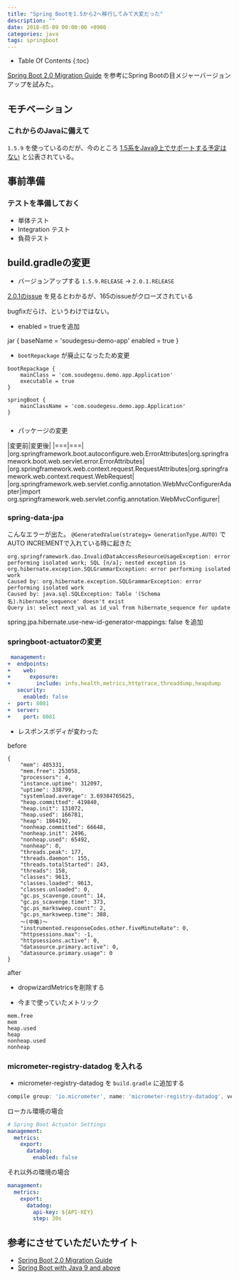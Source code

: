 ```yaml
---
title: "Spring Bootを1.5から2へ移行してみて大変だった"
description: ""
date: 2018-05-09 00:00:00 +0900
categories: java
tags: springboot
---
```



* Table Of Contents
{:toc}


[Spring Boot 2.0 Migration Guide](https://github.com/spring-projects/spring-boot/wiki/Spring-Boot-2.0-Migration-Guide)
を参考にSpring Bootの目メジャーバージョンアップを試みた。

## モチベーション
### これからのJavaに備えて
`1.5.9` を使っているのだが、今のところ [1.5系をJava9上でサポートする予定はない](https://github.com/spring-projects/spring-boot/wiki/Spring-Boot-with-Java-9-and-above) と公表されている。

## 事前準備

### テストを準備しておく
* 単体テスト
* Integration テスト
* 負荷テスト

## build.gradleの変更

* バージョンアップする
`1.5.9.RELEASE` -> `2.0.1.RELEASE`

[2.0.1のissue](https://github.com/spring-projects/spring-boot/milestone/98?closed=1) を見るとわかるが、165のissueがクローズされている

bugfixだらけ、というわけではない。

* enabled = trueを追加

jar {
    baseName = 'soudegesu-demo-app'
    enabled = true
}

* `bootRepackage` が廃止になったため変更

```
bootRepackage {
    mainClass = 'com.soudegesu.demo.app.Application'
    executable = true
}

springBoot {
    mainClassName = 'com.soudegesu.demo.app.Application'
}

```

###

* パッケージの変更

|変更前|変更後|
|===|===|
|org.springframework.boot.autoconfigure.web.ErrorAttributes|org.springframework.boot.web.servlet.error.ErrorAttributes|
|org.springframework.web.context.request.RequestAttributes|org.springframework.web.context.request.WebRequest|
|org.springframework.web.servlet.config.annotation.WebMvcConfigurerAdapter|import org.springframework.web.servlet.config.annotation.WebMvcConfigurer|

### spring-data-jpa

こんなエラーが出た。 `@GeneratedValue(strategy= GenerationType.AUTO)` でAUTO INCREMENTで入れている時に起きた
```
org.springframework.dao.InvalidDataAccessResourceUsageException: error performing isolated work; SQL [n/a]; nested exception is org.hibernate.exception.SQLGrammarException: error performing isolated work
Caused by: org.hibernate.exception.SQLGrammarException: error performing isolated work
Caused by: java.sql.SQLException: Table '(Schema名).hibernate_sequence' doesn't exist
Query is: select next_val as id_val from hibernate_sequence for update
```

spring.jpa.hibernate.use-new-id-generator-mappings: false を追加

### springboot-actuatorの変更



```yaml
 management:
+  endpoints:
+    web:
+      exposure:
+        include: info,health,metrics,httptrace,threaddump,heapdump
   security:
     enabled: false
-  port: 8081
+  server:
+    port: 8081
```

* レスポンスボディが変わった

before
```
{
    "mem": 485331,
    "mem.free": 253058,
    "processors": 4,
    "instance.uptime": 312097,
    "uptime": 338799,
    "systemload.average": 3.69384765625,
    "heap.committed": 419840,
    "heap.init": 131072,
    "heap.used": 166781,
    "heap": 1864192,
    "nonheap.committed": 66648,
    "nonheap.init": 2496,
    "nonheap.used": 65492,
    "nonheap": 0,
    "threads.peak": 177,
    "threads.daemon": 155,
    "threads.totalStarted": 243,
    "threads": 158,
    "classes": 9613,
    "classes.loaded": 9613,
    "classes.unloaded": 0,
    "gc.ps_scavenge.count": 14,
    "gc.ps_scavenge.time": 373,
    "gc.ps_marksweep.count": 2,
    "gc.ps_marksweep.time": 388,
    〜(中略)〜
    "instrumented.responseCodes.other.fiveMinuteRate": 0,
    "httpsessions.max": -1,
    "httpsessions.active": 0,
    "datasource.primary.active": 0,
    "datasource.primary.usage": 0
}
```

after


* dropwizardMetricsを削除する

* 今まで使っていたメトリック

```
mem.free
mem
heap.used
heap
nonheap.used
nonheap
```

### micrometer-registry-datadog を入れる

* micrometer-registry-datadog を `build.gradle` に追加する

```groovy
compile group: 'io.micrometer', name: 'micrometer-registry-datadog', version: '1.0.3'
```

ローカル環境の場合

```yaml
# Spring Boot Actuator Settings
management:
  metrics:
    export:
      datadog:
        enabled: false
```

それ以外の環境の場合

```yaml
management:
  metrics:
    export:
      datadog:
        api-key: ${API-KEY}
        step: 30s
```

## 参考にさせていただいたサイト
* [Spring Boot 2.0 Migration Guide](https://github.com/spring-projects/spring-boot/wiki/Spring-Boot-2.0-Migration-Guide)
* [Spring Boot with Java 9 and above](https://github.com/spring-projects/spring-boot/wiki/Spring-Boot-with-Java-9-and-above)

